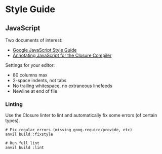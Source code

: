 # Style Guide

## JavaScript

Two documents of interest:

* [Google JavaScript Style Guide](http://google-styleguide.googlecode.com/svn/trunk/javascriptguide.xml)
* [Annotating JavaScript for the Closure Compiler](https://developers.google.com/closure/compiler/docs/js-for-compiler)

Settings for your editor:

* 80 columns max
* 2-space indents, not tabs
* No trailing whitespace, no extraneous linefeeds
* Newline at end of file

### Linting

Use the Closure linter to lint and automatically fix some errors (of certain
types).

    # Fix regular errors (missing goog.require/provide, etc)
    anvil build :fixstyle

    # Run full lint
    anvil build :lint

